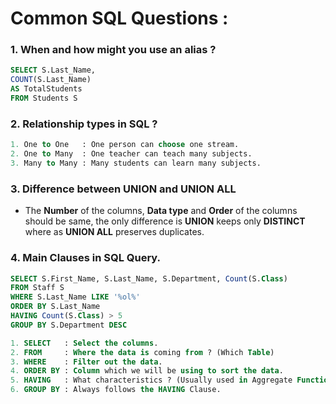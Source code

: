 # Common SQL Questions :

### 1. When and how might you use an **alias** ?
```sql
SELECT S.Last_Name, 
COUNT(S.Last_Name) 
AS TotalStudents
FROM Students S
```

### 2. **Relationship** types in SQL ?
```sql
1. One to One   : One person can choose one stream. 
2. One to Many  : One teacher can teach many subjects.
3. Many to Many : Many students can learn many subjects.
```

### 3. Difference between **UNION** and **UNION ALL**
- The **Number** of the columns, **Data type** and **Order** of the columns should be same, the only difference is **UNION** keeps only **DISTINCT** where as **UNION ALL** preserves duplicates.

### 4. **Main Clauses** in **SQL Query**.
```sql
SELECT S.First_Name, S.Last_Name, S.Department, Count(S.Class)
FROM Staff S
WHERE S.Last_Name LIKE '%ol%'
ORDER BY S.Last_Name
HAVING Count(S.Class) > 5
GROUP BY S.Department DESC

1. SELECT   : Select the columns.
2. FROM     : Where the data is coming from ? (Which Table)
3. WHERE    : Filter out the data.
4. ORDER BY : Column which we will be using to sort the data. 
5. HAVING   : What characteristics ? (Usually used in Aggregate Function)
6. GROUP BY : Always follows the HAVING Clause.
```
